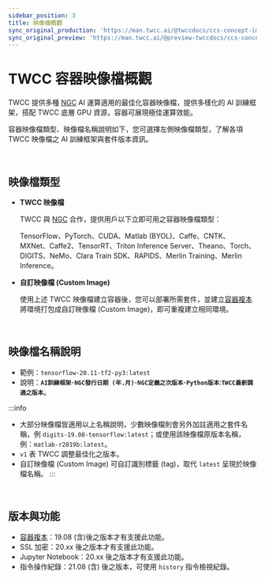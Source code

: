 ```yaml
---
sidebar_position: 3
title: 映像檔概觀
sync_original_production: 'https://man.twcc.ai/@twccdocs/ccs-concept-image-overview-zh' 
sync_original_preview: 'https://man.twcc.ai/@preview-twccdocs/ccs-concept-image-overview-zh' 
---
```


# TWCC 容器映像檔概觀


TWCC 提供多種 [NGC](https://www.nvidia.com/zh-tw/gpu-cloud/containers/) AI 運算適用的最佳化容器映像檔，提供多樣化的 AI 訓練框架，搭配 TWCC 底層 GPU 資源，容器可展現極佳運算效能。

容器映像檔類型、映像檔名稱說明如下，您可選擇左側映像檔類型，了解各項 TWCC 映像檔之 AI 訓練框架與套件版本資訊。

<br/>

## 映像檔類型

- **TWCC 映像檔**

    TWCC 與 [NGC](https://www.nvidia.com/zh-tw/gpu-cloud/) 合作，提供用戶以下立即可用之容器映像檔類型：

    TensorFlow、PyTorch、CUDA、Matlab (BYOL)、Caffe、CNTK、MXNet、Caffe2、TensorRT、Triton Inference Server、Theano、Torch、DIGITS、NeMo、Clara Train SDK、RAPIDS、Merlin Training、Merlin Inference。

- **自訂映像檔 (Custom Image)**

    使用上述 TWCC 映像檔建立容器後，您可以部署所需套件，並建立[容器複本](/docs/ccs-interactive-container/user-guides/duplicate-backup/duplicates.md)將環境打包成自訂映像檔 (Custom Image)，即可重複建立相同環境。

<br/>


## 映像檔名稱說明

- 範例：`tensorflow-20.11-tf2-py3:latest`
- 說明：**`AI訓練框架`**-**`NGC發行日期 (年.月)`**-**`NGC定義之次版本`**-**`Python版本`**:**`TWCC最新調適之版本`**。

:::info
- 大部分映像檔皆適用以上名稱說明，少數映像檔則會另外加註適用之套件名稱，例 `digits-19.08-tensorflow:latest`；或使用該映像檔原版本名稱，例：`matlab-r2019b:latest`。
- `v1` 表 TWCC 調整最佳化之版本。
- 自訂映像檔 (Custom Image) 可自訂識別標籤 (tag)，取代 `latest` 呈現於映像檔名稱。
:::

<br/>

## 版本與功能

- [容器複本](/docs/ccs-interactive-container/user-guides/duplicate-backup/duplicates.md)：19.08 (含)後之版本才有支援此功能。
- SSL 加密：20.xx 後之版本才有支援此功能。
- Jupyter Notebook：20.xx 後之版本才有支援此功能。
- 指令操作紀錄：21.08 (含) 後之版本，可使用 `history` 指令檢視紀錄。
